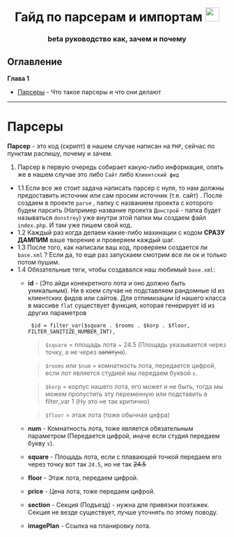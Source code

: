 <h1 align="center">Гайд по парсерам и импортам
<img src="https://github.com/blackcater/blackcater/raw/main/images/Hi.gif" height="32"/></h1>
<h3 align="center">beta руководство как, зачем и почему</h3>

## Оглавление

**Глава 1**

- [Парсеры](https://github.com/Xuianboy/guid-parsers/main/README.md#Парсеры) - Что такое парсеры и что они делают 

____

# Парсеры

**Парсер** - это код (скрипт) в нашем случае написан на `PHP`, сейчас по пунктам распишу, почему и зачем.

1. Парсер в первую очередь собирает какую-либо информация, опять же в нашем случае это либо `Сайт` либо `Клиентский фид`
 - 1.1 Если все же стоит задача написать парсер с нуля, то нам должны предоставить источник или сам просим источник (т.е. сайт)
    . После создаем в проекте `parse` , папку с названием проекта с которого будем парсить (Например название проекта `Донстрой` - папка будет называться `donstroy`) уже внутри этой папки мы создаем файл `index.php`. И  там уже пишем свой код.
 - 1.2 Каждый раз когда делаем какие-либо махинации с кодом **СРАЗУ ДАМПИМ** ваше творение и проверяем каждый шаг.
 - 1.3 После того, как написали ваш код, проверяем создается ли `base.xml` ? Если да, то еще раз запускаем смотрим все ли ок и только потом пушим.
 - 1.4 Обязательные теги, чтобы создавался наш любимый `base.xml`:
    - **id** - (Это айди конекретного лота и оно должно быть уникальным). Ни в коем случае не подставляем рандомные id из клиентских фидов или сайтов.
    Для отпимизации id нашего класса в массиве `flat` существует функция, которая генерирует id из других параметров
        ```
         $id = filter_var($square . $rooms . $korp . $floor, FILTER_SANITIZE_NUMBER_INT),
        ```
        >`$square` = площадь лота ~ 24.5 (Площадь указывается через точку, а не через ~~запятую~~).

        >`$rooms` или `$num` = комнатность лота, передается цифрой, если лот является студией мы передаем буквой `s`.
    
        >`$korp` = корпус нашего лота, его может и не быть, тогда мы можем пропустить эту переменную или подставить в filter_var 1 (Ну это не так критично)

        >`$floor` = этаж лота (тоже обычная цифра)

    - **num** - Комнатность лота, тоже является обязательным параметром (Передается цифрой, иначе если студия передаем букву `s`).
    - **square** - Площадь лота, если с плавающей точкой передаем его через точку вот так `24.5`, но не так ~~24.5~~
    - **floor** - Этаж лота, передаем цифрой.
    - **price** - Цена лота, тоже передаем цифрой.
    - **section** - Секция (Подъезд) - нужна для привязки поэтажек. Секция не везде существует, лучше уточнять по этому поводу.
    - **imagePlan** - Ссылка на планировку лота.
